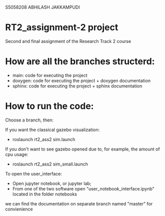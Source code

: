 S5058208
ABHILASH JAKKAMPUDI
# RT2_assignment-2 project
Second and final assignment of the Research Track 2 course

# How are all the branches structerd:

- main: code for executing the project 
- doxygen: code for executing the project + doxygen documentation
- sphinx: code for executing the project + sphinx documentation

# How to run the code:

Choose a branch, then: 

If you want the classical gazebo visualization:

- roslaunch rt2_ass2 sim.launch
 
If you don't want to see gazebo opened due to, for example, the amount of cpu usage:
 
- roslaunch rt2_ass2 sim_small.launch
 
To open the user_interface:
  
- Open jupyter notebook, or jupyter lab;
- From one of the two software open "user_notebook_interface.ipynb" located in the folder notebooks

we can find the documentation on separate branch named "master" for convienience
